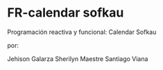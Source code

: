 # FR-calendar sofkau
Programación reactiva y funcional: Calendar Sofkau

por:

Jehison Galarza
Sherilyn Maestre
Santiago Viana
